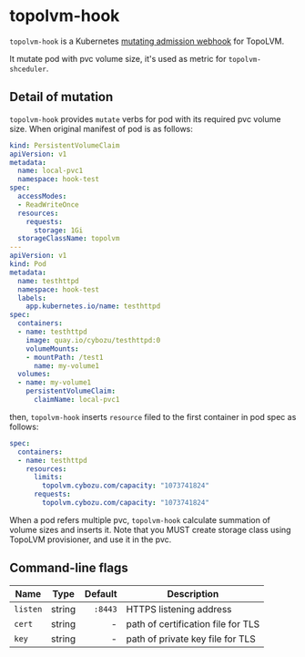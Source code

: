 topolvm-hook
============

`topolvm-hook` is a Kubernetes [mutating admission webhook](https://kubernetes.io/docs/reference/access-authn-authz/extensible-admission-controllers/) for TopoLVM.

It mutate pod with pvc volume size, it's used as metric for `topolvm-shceduler`.

Detail of mutation
------------------

`topolvm-hook` provides `mutate` verbs for pod with its required pvc volume size. When original manifest of pod is as follows:

```yaml
kind: PersistentVolumeClaim
apiVersion: v1
metadata:
  name: local-pvc1
  namespace: hook-test
spec:
  accessModes:
  - ReadWriteOnce
  resources:
    requests:
      storage: 1Gi
  storageClassName: topolvm
---
apiVersion: v1
kind: Pod
metadata:
  name: testhttpd
  namespace: hook-test
  labels:
    app.kubernetes.io/name: testhttpd
spec:
  containers:
  - name: testhttpd
    image: quay.io/cybozu/testhttpd:0
    volumeMounts:
    - mountPath: /test1
      name: my-volume1
  volumes:
  - name: my-volume1
    persistentVolumeClaim:
      claimName: local-pvc1
```

then, `topolvm-hook` inserts `resource` filed to the first container in pod spec as follows:

```yaml
spec:
  containers:
  - name: testhttpd
    resources:
      limits:
        topolvm.cybozu.com/capacity: "1073741824"
      requests:
        topolvm.cybozu.com/capacity: "1073741824"
```

When a pod refers multiple pvc, `topolvm-hook` calculate summation of volume sizes and inserts it.
Note that you MUST create storage class using TopoLVM provisioner, and use it in the pvc.

Command-line flags
------------------

|   Name   |  Type  | Default |            Description             |
| -------- | ------ | ------: | ---------------------------------- |
| `listen` | string | `:8443` | HTTPS listening address            |
| `cert`   | string |       - | path of certification file for TLS |
| `key`    | string |       - | path of private key file for TLS   |